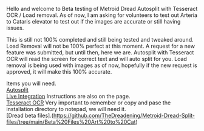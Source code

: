 Hello and welcome to Beta testing of Metroid Dread Autosplit with Tesseract OCR / Load removal.
As of now, I am asking for volunteers to test out Arteria to Cataris elevator to test out if the images are accurate or still having issues.


This is still not 100% completed and still being tested and tweaked around. Load Removal will not be 100% perfect at this moment.
A request for a new feature was submitted, but until then, here we are. Autosplit with Tesseract OCR will read the screen for correct text and will auto split for you.
Load removal is being used with images as of now, hopefully if the new request is approved, it will make this 100% accurate.

Items you will need. <br> [Autosplit](https://github.com/Toufool/AutoSplit/releases/tag/v2.3.1) <br> [Live Integration](https://github.com/Toufool/LiveSplit.AutoSplitIntegration?tab=readme-ov-file) Instructions are also on the page. <br> [Tesseract OCR](https://github.com/UB-Mannheim/tesseract/wiki) Very important to remember or copy and pase the installation directory to notepad, we will need it. <br> [Dread beta files].(https://github.com/TheDreadening/Metroid-Dread-Split-files/tree/main/Beta%20Files%20Art%20to%20Cat)
